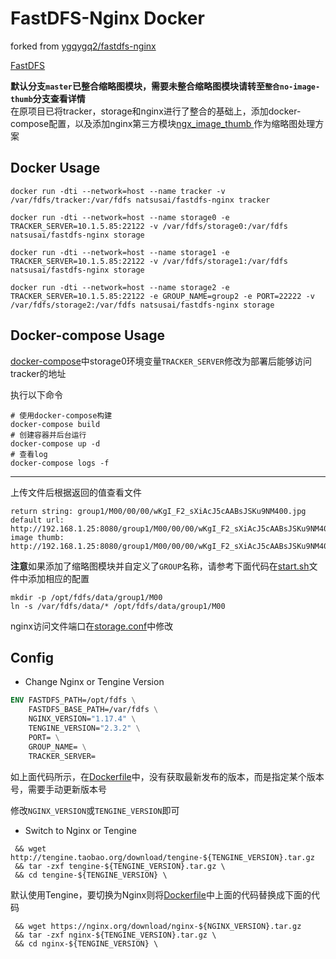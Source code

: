 # FastDFS-Nginx Docker 
forked from [ygqygq2/fastdfs-nginx](https://github.com/ygqygq2/fastdfs-nginx)  

[FastDFS](https://github.com/happyfish100/fastdfs)  

**默认分支`master`已整合缩略图模块，需要未整合缩略图模块请转至`整合no-image-thumb`分支查看详情**  
在原项目已将tracker，storage和nginx进行了整合的基础上，添加docker-compose配置，以及添加nginx第三方模块[ngx_image_thumb
](https://github.com/oupula/ngx_image_thumb)作为缩略图处理方案

## Docker Usage
```
docker run -dti --network=host --name tracker -v /var/fdfs/tracker:/var/fdfs natsusai/fastdfs-nginx tracker

docker run -dti --network=host --name storage0 -e TRACKER_SERVER=10.1.5.85:22122 -v /var/fdfs/storage0:/var/fdfs natsusai/fastdfs-nginx storage

docker run -dti --network=host --name storage1 -e TRACKER_SERVER=10.1.5.85:22122 -v /var/fdfs/storage1:/var/fdfs natsusai/fastdfs-nginx storage

docker run -dti --network=host --name storage2 -e TRACKER_SERVER=10.1.5.85:22122 -e GROUP_NAME=group2 -e PORT=22222 -v /var/fdfs/storage2:/var/fdfs natsusai/fastdfs-nginx storage
```
## Docker-compose Usage
[docker-compose](docker/docker-compose.yml)中storage0环境变量`TRACKER_SERVER`修改为部署后能够访问tracker的地址  

执行以下命令
```shell script
# 使用docker-compose构建
docker-compose build
# 创建容器并后台运行
docker-compose up -d
# 查看log
docker-compose logs -f
```
---
上传文件后根据返回的值查看文件
```
return string: group1/M00/00/00/wKgI_F2_sXiAcJ5cAABsJSKu9NM400.jpg
default url: http://192.168.1.25:8080/group1/M00/00/00/wKgI_F2_sXiAcJ5cAABsJSKu9NM400.jpg
image thumb: http://192.168.1.25:8080/group1/M00/00/00/wKgI_F2_sXiAcJ5cAABsJSKu9NM400.m200x200.jpg
```
**注意**如果添加了缩略图模块并自定义了`GROUP`名称，请参考下面代码在[start.sh](start.sh)文件中添加相应的配置
```shell script
mkdir -p /opt/fdfs/data/group1/M00
ln -s /var/fdfs/data/* /opt/fdfs/data/group1/M00
```
nginx访问文件端口在[storage.conf](nginx_conf/conf.d/storage.conf)中修改

## Config
- Change Nginx or Tengine Version
```dockerfile
ENV FASTDFS_PATH=/opt/fdfs \
    FASTDFS_BASE_PATH=/var/fdfs \
    NGINX_VERSION="1.17.4" \
    TENGINE_VERSION="2.3.2" \
    PORT= \
    GROUP_NAME= \
    TRACKER_SERVER=
```
如上面代码所示，在[Dockerfile](docker/|Dockerfile)中，没有获取最新发布的版本，而是指定某个版本号，需要手动更新版本号  

修改`NGINX_VERSION`或`TENGINE_VERSION`即可
- Switch to Nginx or Tengine
```
 && wget http://tengine.taobao.org/download/tengine-${TENGINE_VERSION}.tar.gz
 && tar -zxf tengine-${TENGINE_VERSION}.tar.gz \
 && cd tengine-${TENGINE_VERSION} \
```
默认使用Tengine，要切换为Nginx则将[Dockerfile](docker/|Dockerfile)中上面的代码替换成下面的代码
```
 && wget https://nginx.org/download/nginx-${NGINX_VERSION}.tar.gz
 && tar -zxf nginx-${TENGINE_VERSION}.tar.gz \
 && cd nginx-${TENGINE_VERSION} \
```

